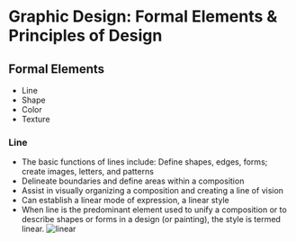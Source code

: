 # Graphic Design: Formal Elements & Principles of Design
## Formal Elements
- Line
- Shape
- Color
- Texture
### Line
- The basic functions of lines include: Define shapes, edges, forms; create images, letters, and patterns
- Delineate boundaries and define areas within a composition
- Assist in visually organizing a composition and creating a line of vision 
- Can establish a linear mode of expression, a linear style
- When line is the predominant element used to unify a composition or to describe shapes or forms in a design (or painting), the style is termed linear.
![linear](./linear.avif "linear")